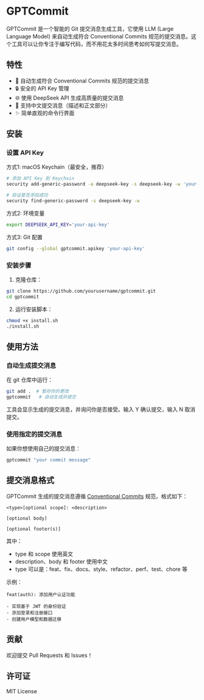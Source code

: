 # GPTCommit

GPTCommit 是一个智能的 Git 提交消息生成工具，它使用 LLM (Large Language Model) 来自动生成符合 Conventional Commits 规范的提交消息。这个工具可以让你专注于编写代码，而不用花太多时间思考如何写提交消息。

## 特性

- 🤖 自动生成符合 Conventional Commits 规范的提交消息
- 🔒 安全的 API Key 管理
- 🌐 使用 DeepSeek API 生成高质量的提交消息
- 📝 支持中文提交消息（描述和正文部分）
- ✨ 简单直观的命令行界面

## 安装

### 设置 API Key

方式1: macOS Keychain（最安全，推荐）
```bash
# 添加 API Key 到 Keychain
security add-generic-password -a deepseek-key -s deepseek-key -w 'your-api-key'

# 验证是否添加成功
security find-generic-password -s deepseek-key -w
```

方式2: 环境变量
```bash
export DEEPSEEK_API_KEY='your-api-key'
```

方式3: Git 配置
```bash
git config --global gptcommit.apikey 'your-api-key'
```

### 安装步骤

1. 克隆仓库：
```bash
git clone https://github.com/yourusername/gptcommit.git
cd gptcommit
```

2. 运行安装脚本：
```bash
chmod +x install.sh
./install.sh
```

## 使用方法

### 自动生成提交消息

在 git 仓库中运行：
```bash
git add .  # 暂存你的更改
gptcommit   # 自动生成并提交
```

工具会显示生成的提交消息，并询问你是否接受。输入 Y 确认提交，输入 N 取消提交。

### 使用指定的提交消息

如果你想使用自己的提交消息：
```bash
gptcommit "your commit message"
```

## 提交消息格式

GPTCommit 生成的提交消息遵循 [Conventional Commits](https://www.conventionalcommits.org/) 规范，格式如下：

```
<type>[optional scope]: <description>

[optional body]

[optional footer(s)]
```

其中：
- type 和 scope 使用英文
- description、body 和 footer 使用中文
- type 可以是：feat、fix、docs、style、refactor、perf、test、chore 等

示例：
```
feat(auth): 添加用户认证功能

- 实现基于 JWT 的身份验证
- 添加登录和注册接口
- 创建用户模型和数据迁移
```

## 贡献

欢迎提交 Pull Requests 和 Issues！

## 许可证

MIT License
